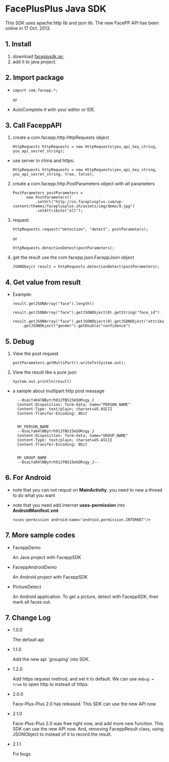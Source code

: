 # FacePlusPlus Java SDK

This SDK uses apache.http lib and json lib.
The new FacePP API has been online in 17 Oct. 2013.

## 1. Install
1. download [faceppsdk.jar](https://raw.github.com/FacePlusPlus/facepp-java-sdk/facepp-v3/FaceppSDK/output/faceppsdk.jar);
2. add it to java project.

## 2. Import package
* `import com.facepp.*;`

	or

* AutoComplete it with your editor or IDE.

## 3. Call FaceppAPI
1. create a com.facepp.http.HttpRequests object

	`HttpRequests httpRequests = new HttpRequests(you_api_key_string, you_api_secret_string);`
	
  * use server in china and https:
	
	`HttpRequests httpRequests = new HttpRequests(you_api_key_string, you_api_secret_string, true, false);`

2. create a com.facepp.http.PostParameters object with all parameters

	```
	PostParameters postParameters =
	      new PostParameters()
	          .setUrl("http://cn.faceplusplus.com/wp-content/themes/faceplusplus.zh/assets/img/demo/9.jpg")
	          .setAttribute("all");
	```

3. request

	`httpRequests.request("detection", "detect", postParameters);`

	or

	`httpRequests.detectionDetect(postParameters);`


4. get the result use the com.facepp.json.FaceppJson object

	`JSONObejct result = httpRequests.detectionDetect(postParameters);`

## 4. Get value from result
* Example:

	`result.getJSONArray("face").length()`

	`result.getJSONArray("face").getJSONObject(0).getString("face_id")`

	```
	result.getJSONArray("face").getJSONObject(0).getJSONObject("attribute")
	    .getJSONObject("gender").getDouble("confidence")
	```

## 5. Debug
1. View the post request
	
	`postParameters.getMultiPart().writeTo(System.out);`

2. View the result like a pure json

	`System.out.println(result)`

* a sample about multipart http post message

		--0soLYaK4lNBytrh912fNS15mSORsgy_J
		Content-Disposition: form-data; name="PERSON_NAME"
		Content-Type: text/plain; charset=US-ASCII
		Content-Transfer-Encoding: 8bit
		
		
		MY_PERSON_NAME
		--0soLYaK4lNBytrh912fNS15mSORsgy_J
		Content-Disposition: form-data; name="GROUP_NAME"
		Content-Type: text/plain; charset=US-ASCII
		Content-Transfer-Encoding: 8bit
		
		
		MY_GROUP_NAME
		--0soLYaK4lNBytrh912fNS15mSORsgy_J--


## 6. For Android
* note that you can not requst on **MainActivity**, you need to new a thread to do what you want

* note that you need add internet **uses-permission** into **AndroidManifest.xml**

	`<uses-permission android:name="android.permission.INTERNET"/>`

## 7. More sample codes

* FaceppDemo 
	
	An Java project with FaceppSDK

* FaceppAndroidDemo

	An Android project with FaceppSDK

* PictureDetect

	An Android application. To get a picture, detect with FaceppSDK, then mark all faces out.

## 7. Change Log
* 1.0.0

	The default api

* 1.1.0

	Add the new api `grouping' into SDK.

* 1.2.0

	Add https request method, and set it to default. We can use `debug = true` to  open http to instead of https.

* 2.0.0

	Face-Plus-Plus 2.0 has released. This SDK can use the new API now.

* 2.1.0

	Face-Plus-Plus 2.0 was free right now, and add more new function. This SDK can use the new API now.
	And, removing FaceppResult class, using JSONObject to instead of it to record the result.

* 2.1.1

	Fix bugs.